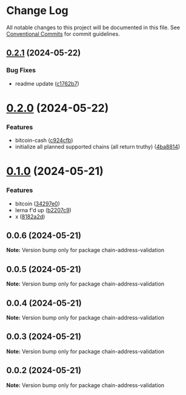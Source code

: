 # Change Log

All notable changes to this project will be documented in this file.
See [Conventional Commits](https://conventionalcommits.org) for commit guidelines.

## [0.2.1](https://github.com/nicholasjpanella/chain-address-validation/compare/chain-address-validation@0.2.0...chain-address-validation@0.2.1) (2024-05-22)


### Bug Fixes

* readme update ([c1762b7](https://github.com/nicholasjpanella/chain-address-validation/commit/c1762b74752b9919ca21a7354a26a5a20193d02b))





# [0.2.0](https://github.com/nicholasjpanella/chain-address-validation/compare/chain-address-validation@0.1.0...chain-address-validation@0.2.0) (2024-05-22)


### Features

* bitcoin-cash ([c924cfb](https://github.com/nicholasjpanella/chain-address-validation/commit/c924cfb1917b69cf8893f4a63fcb2576a7c4e07f))
* initialize all planned supported chains (all return truthy) ([4ba8814](https://github.com/nicholasjpanella/chain-address-validation/commit/4ba88147600650b4c8c5eb9dea226dcb40d00abb))





# [0.1.0](https://github.com/nicholasjpanella/chain-address-validation/compare/chain-address-validation@0.0.6...chain-address-validation@0.1.0) (2024-05-21)


### Features

* bitcoin ([34297e0](https://github.com/nicholasjpanella/chain-address-validation/commit/34297e0d5211e2244a4e1f7c6ad041982c64768c))
* lerna f'd up ([b2207c9](https://github.com/nicholasjpanella/chain-address-validation/commit/b2207c95c542d502194e74e44663bfcdaadb82f1))
* x ([8182a2d](https://github.com/nicholasjpanella/chain-address-validation/commit/8182a2d38242d6a2d08746c4fd213c0c01976e98))





## 0.0.6 (2024-05-21)

**Note:** Version bump only for package chain-address-validation





## 0.0.5 (2024-05-21)

**Note:** Version bump only for package chain-address-validation





## 0.0.4 (2024-05-21)

**Note:** Version bump only for package chain-address-validation





## 0.0.3 (2024-05-21)

**Note:** Version bump only for package chain-address-validation





## 0.0.2 (2024-05-21)

**Note:** Version bump only for package chain-address-validation

